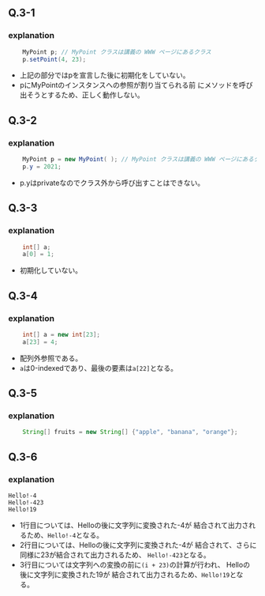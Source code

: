 ## Q.3-1
### explanation
```java
    MyPoint p; // MyPoint クラスは講義の WWW ページにあるクラス
    p.setPoint(4, 23);
```
- 上記の部分ではpを宣言した後に初期化をしていない。
- pにMyPointのインスタンスへの参照が割り当てられる前
  にメソッドを呼び出そうとするため、正しく動作しない。

## Q.3-2
### explanation
```java
    MyPoint p = new MyPoint( ); // MyPoint クラスは講義の WWW ページにあるクラス
    p.y = 2021; 
```
- p.yはprivateなのでクラス外から呼び出すことはできない。

## Q.3-3
### explanation
```java
    int[] a;
    a[0] = 1; 
```
- 初期化していない。

## Q.3-4
### explanation
```java
    int[] a = new int[23];
    a[23] = 4; 
```
- 配列外参照である。
- `a`は0-indexedであり、最後の要素は`a[22]`となる。

## Q.3-5
### explanation
```java
    String[] fruits = new String[] {"apple", "banana", "orange"};
```

## Q.3-6
### explanation
```stdout
Hello!-4
Hello!-423
Hello!19
```
- 1行目については、Helloの後に文字列に変換された-4が
  結合されて出力されるため、`Hello!-4`となる。
- 2行目については、Helloの後に文字列に変換された-4が
  結合されて、さらに同様に23が結合されて出力されるため、
  `Hello!-423`となる。
- 3行目については文字列への変換の前に`(i + 23)`の計算が行われ、
  Helloの後に文字列に変換された19が
  結合されて出力されるため、`Hello!19`となる。
